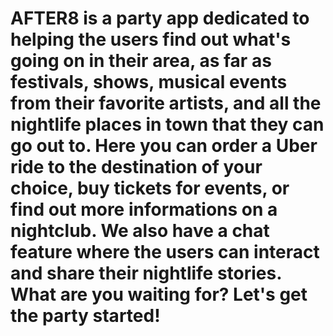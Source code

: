 # AFTER8 is a party app dedicated to helping the users find out what's going on in their area, as far as festivals, shows, musical events from their favorite artists, and all the nightlife places in town that they can go out to. Here you can order a Uber ride to the destination of your choice, buy tickets for events, or find out more informations on a nightclub. We also have a chat feature where the users can interact and share their nightlife stories. What are you waiting for? Let's get the party started!
